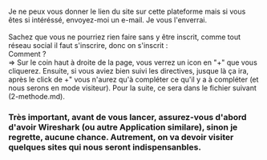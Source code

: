 <br>
Je ne peux vous donner le lien du site sur cette plateforme mais si vous êtes si intéréssé, envoyez-moi un e-mail. Je vous l'enverrai. <br>
<br>
Sachez que vous ne pourriez rien faire sans y être inscrit, comme tout réseau social il faut s'inscrire, donc on s'inscrit : <br>
    Comment ? <br>
	    => Sur le coin haut à droite de la page, vous verrez un icon en "+" que vous cliquerez. Ensuite, si vous aviez bien suivi les directives, jusque là ça ira, après le click de +" vous n'aurez qu'à
	compléter ce qu'il y a à compléter (et nous serons en mode visiteur).
	Pour la suite, ce sera dans le fichier suivant (2-methode.md).
<br>

### Très important, avant de vous lancer, assurez-vous d'abord d'avoir Wireshark (ou autre Application similare), sinon je regrette, aucune chance. Autrement, on va devoir visiter quelques sites qui nous seront indispensanbles.
